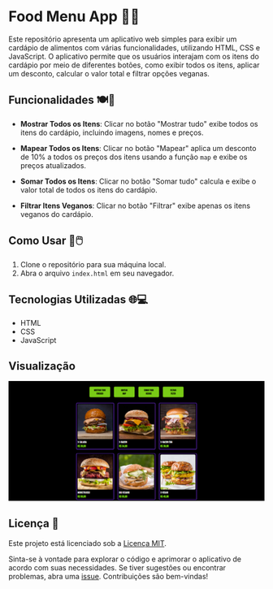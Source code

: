 # Food Menu App 🍔🍟

Este repositório apresenta um aplicativo web simples para exibir um cardápio de alimentos com várias funcionalidades, utilizando HTML, CSS e JavaScript. O aplicativo permite que os usuários interajam com os itens do cardápio por meio de diferentes botões, como exibir todos os itens, aplicar um desconto, calcular o valor total e filtrar opções veganas.

## Funcionalidades 🍽️🛒

- **Mostrar Todos os Itens**: Clicar no botão "Mostrar tudo" exibe todos os itens do cardápio, incluindo imagens, nomes e preços.

- **Mapear Todos os Itens**: Clicar no botão "Mapear" aplica um desconto de 10% a todos os preços dos itens usando a função `map` e exibe os preços atualizados.

- **Somar Todos os Itens**: Clicar no botão "Somar tudo" calcula e exibe o valor total de todos os itens do cardápio.

- **Filtrar Itens Veganos**: Clicar no botão "Filtrar" exibe apenas os itens veganos do cardápio.

## Como Usar 🍴🖱️

1. Clone o repositório para sua máquina local.
2. Abra o arquivo `index.html` em seu navegador.

## Tecnologias Utilizadas 🌐💻

- HTML
- CSS
- JavaScript

## Visualização

![Alt text](project.png)



## Licença 📄

Este projeto está licenciado sob a [Licença MIT](LICENSE).

Sinta-se à vontade para explorar o código e aprimorar o aplicativo de acordo com suas necessidades. Se tiver sugestões ou encontrar problemas, abra uma [issue](https://github.com/paulo-santos360/Javascript-Productsissues). Contribuições são bem-vindas!
